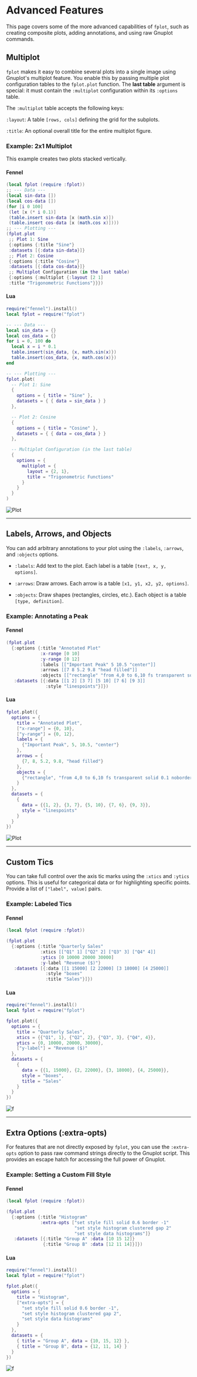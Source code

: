 # Advanced Features

This page covers some of the more advanced capabilities of `fplot`, such as creating composite plots, adding annotations, and using raw Gnuplot commands.

## Multiplot

`fplot` makes it easy to combine several plots into a single image using Gnuplot's multiplot feature. You enable this by passing multiple plot configuration tables to the `fplot.plot` function. The **last table** argument is special: it must contain the `:multiplot` configuration within its `:options` table.

The `:multiplot` table accepts the following keys:

`:layout`: A table `[rows, cols]` defining the grid for the subplots.

 `:title`: An optional overall title for the entire multiplot figure.

### Example: 2x1 Multiplot

This example creates two plots stacked vertically.

#### Fennel

```lua
(local fplot (require :fplot))
;; --- Data ---
(local sin-data [])
(local cos-data [])
(for [i 0 100]
 (let [x (* i 0.1)]
 (table.insert sin-data [x (math.sin x)])
 (table.insert cos-data [x (math.cos x)])))
;; --- Plotting ---
(fplot.plot
 ;; Plot 1: Sine
 {:options {:title "Sine"}
 :datasets [{:data sin-data}]}
 ;; Plot 2: Cosine
 {:options {:title "Cosine"}
 :datasets [{:data cos-data}]}
 ;; Multiplot Configuration (in the last table)
 {:options {:multiplot {:layout [2 1]
 :title "Trigonometric Functions"}}})
```

#### Lua

```lua
require("fennel").install()
local fplot = require("fplot")

-- --- Data ---
local sin_data = {}
local cos_data = {}
for i = 0, 100 do
  local x = i * 0.1
  table.insert(sin_data, {x, math.sin(x)})
  table.insert(cos_data, {x, math.cos(x)})
end

-- --- Plotting ---
fplot.plot(
  -- Plot 1: Sine
  {
    options = { title = "Sine" },
    datasets = { { data = sin_data } }
  },

  -- Plot 2: Cosine
  {
    options = { title = "Cosine" },
    datasets = { { data = cos_data } }
  },

  -- Multiplot Configuration (in the last table)
  {
    options = {
      multiplot = {
        layout = {2, 1},
        title = "Trigonometric Functions"
      }
    }
  }
)
```

![Plot](https://imgur.com/a/Ch247V9)

---

## Labels, Arrows, and Objects

You can add arbitrary annotations to your plot using the `:labels`, `:arrows`, and `:objects` options.

- `:labels`: Add text to the plot. Each label is a table `[text, x, y, options]`.

- `:arrows`: Draw arrows. Each arrow is a table `[x1, y1, x2, y2, options]`.

- `:objects`: Draw shapes (rectangles, circles, etc.). Each object is a table `[type, definition]`.

### Example: Annotating a Peak

#### Fennel

```lua
(fplot.plot
  {:options {:title "Annotated Plot"
             :x-range [0 10]
             :y-range [0 12]
             :labels [["Important Peak" 5 10.5 "center"]]
             :arrows [[7 8 5.2 9.8 "head filled"]]
             :objects [["rectangle" "from 4,0 to 6,10 fs transparent solid 0.1 noborder"]]}
   :datasets [{:data [[1 2] [3 7] [5 10] [7 6] [9 3]]
               :style "linespoints"}]})
```

#### Lua

```lua
fplot.plot({
  options = {
    title = "Annotated Plot",
    ["x-range"] = {0, 10},
    ["y-range"] = {0, 12},
    labels = {
      {"Important Peak", 5, 10.5, "center"}
    },
    arrows = {
      {7, 8, 5.2, 9.8, "head filled"}
    },
    objects = {
      {"rectangle", "from 4,0 to 6,10 fs transparent solid 0.1 noborder"}
    }
  },
  datasets = {
    {
      data = {{1, 2}, {3, 7}, {5, 10}, {7, 6}, {9, 3}},
      style = "linespoints"
    }
  }
})
```

![Plot](https://imgur.com/a/0wjvxi8)

---

## Custom Tics

You can take full control over the axis tic marks using the `:xtics` and `:ytics` options. This is useful for categorical data or for highlighting specific points. Provide a list of `["label", value]` pairs.

### Example: Labeled Tics

#### Fennel

```lua
(local fplot (require :fplot))

(fplot.plot
  {:options {:title "Quarterly Sales"
             :xtics [["Q1" 1] ["Q2" 2] ["Q3" 3] ["Q4" 4]]
             :ytics [0 10000 20000 30000]
             :y-label "Revenue ($)"}
   :datasets [{:data [[1 15000] [2 22000] [3 18000] [4 25000]]
               :style "boxes"
               :title "Sales"}]})
```

#### Lua

```lua
require("fennel").install()
local fplot = require("fplot")

fplot.plot({
  options = {
    title = "Quarterly Sales",
    xtics = {{"Q1", 1}, {"Q2", 2}, {"Q3", 3}, {"Q4", 4}},
    ytics = {0, 10000, 20000, 30000},
    ["y-label"] = "Revenue ($)"
  },
  datasets = {
    {
      data = {{1, 15000}, {2, 22000}, {3, 18000}, {4, 25000}},
      style = "boxes",
      title = "Sales"
    }
  }
})
```

![f](https://imgur.com/a/p1v5OKb)

---

## Extra Options (:extra-opts)

For features that are not directly exposed by `fplot`, you can use the `:extra-opts` option to pass raw command strings directly to the Gnuplot script. This provides an escape hatch for accessing the full power of Gnuplot.

### Example: Setting a Custom Fill Style

#### Fennel

```lua
(local fplot (require :fplot))

(fplot.plot
  {:options {:title "Histogram"
             :extra-opts ["set style fill solid 0.6 border -1"
                          "set style histogram clustered gap 2"
                          "set style data histograms"]}
   :datasets [{:title "Group A" :data [10 15 12]}
              {:title "Group B" :data [12 11 14]}]})
```

#### Lua

```lua
require("fennel").install()
local fplot = require("fplot")

fplot.plot({
  options = {
    title = "Histogram",
    ["extra-opts"] = {
      "set style fill solid 0.6 border -1",
      "set style histogram clustered gap 2",
      "set style data histograms"
    }
  },
  datasets = {
    { title = "Group A", data = {10, 15, 12} },
    { title = "Group B", data = {12, 11, 14} }
  }
})
```

![f](https://imgur.com/a/cha0rIv)
